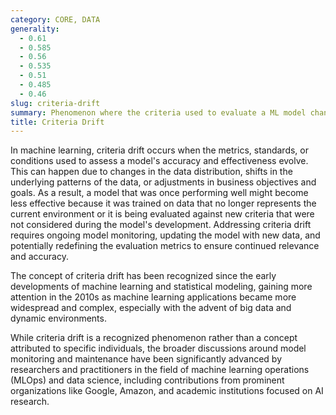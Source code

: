 ```yaml
---
category: CORE, DATA
generality:
  - 0.61
  - 0.585
  - 0.56
  - 0.535
  - 0.51
  - 0.485
  - 0.46
slug: criteria-drift
summary: Phenomenon where the criteria used to evaluate a ML model change over time, leading to a potential decline in the model's performance.
title: Criteria Drift
---
```


In machine learning, criteria drift occurs when the metrics, standards, or conditions used to assess a model's accuracy and effectiveness evolve. This can happen due to changes in the data distribution, shifts in the underlying patterns of the data, or adjustments in business objectives and goals. As a result, a model that was once performing well might become less effective because it was trained on data that no longer represents the current environment or it is being evaluated against new criteria that were not considered during the model's development. Addressing criteria drift requires ongoing model monitoring, updating the model with new data, and potentially redefining the evaluation metrics to ensure continued relevance and accuracy.

The concept of criteria drift has been recognized since the early developments of machine learning and statistical modeling, gaining more attention in the 2010s as machine learning applications became more widespread and complex, especially with the advent of big data and dynamic environments.

While criteria drift is a recognized phenomenon rather than a concept attributed to specific individuals, the broader discussions around model monitoring and maintenance have been significantly advanced by researchers and practitioners in the field of machine learning operations (MLOps) and data science, including contributions from prominent organizations like Google, Amazon, and academic institutions focused on AI research.
